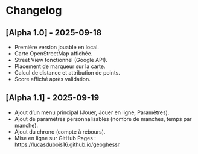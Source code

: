 # Changelog

## [Alpha 1.0] - 2025-09-18
- Première version jouable en local.
- Carte OpenStreetMap affichée.
- Street View fonctionnel (Google API).
- Placement de marqueur sur la carte.
- Calcul de distance et attribution de points.
- Score affiché après validation.

## [Alpha 1.1] - 2025-09-19
- Ajout d’un menu principal (Jouer, Jouer en ligne, Paramètres).
- Ajout de paramètres personnalisables (nombre de manches, temps par manche).
- Ajout du chrono (compte à rebours).
- Mise en ligne sur GitHub Pages : https://lucasdubois16.github.io/geoghessr
